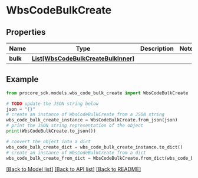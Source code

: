 # WbsCodeBulkCreate


## Properties

Name | Type | Description | Notes
------------ | ------------- | ------------- | -------------
**bulk** | [**List[WbsCodeBulkCreateBulkInner]**](WbsCodeBulkCreateBulkInner.md) |  | 

## Example

```python
from procore_sdk.models.wbs_code_bulk_create import WbsCodeBulkCreate

# TODO update the JSON string below
json = "{}"
# create an instance of WbsCodeBulkCreate from a JSON string
wbs_code_bulk_create_instance = WbsCodeBulkCreate.from_json(json)
# print the JSON string representation of the object
print(WbsCodeBulkCreate.to_json())

# convert the object into a dict
wbs_code_bulk_create_dict = wbs_code_bulk_create_instance.to_dict()
# create an instance of WbsCodeBulkCreate from a dict
wbs_code_bulk_create_from_dict = WbsCodeBulkCreate.from_dict(wbs_code_bulk_create_dict)
```
[[Back to Model list]](../README.md#documentation-for-models) [[Back to API list]](../README.md#documentation-for-api-endpoints) [[Back to README]](../README.md)


